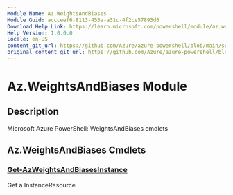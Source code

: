 ```yaml
---
Module Name: Az.WeightsAndBiases
Module Guid: accceef6-8113-453a-a31c-4f2ce57893d6
Download Help Link: https://learn.microsoft.com/powershell/module/az.weightsandbiases
Help Version: 1.0.0.0
Locale: en-US
content_git_url: https://github.com/Azure/azure-powershell/blob/main/src/WeightsAndBiases/WeightsAndBiases/help/Az.WeightsAndBiases.md
original_content_git_url: https://github.com/Azure/azure-powershell/blob/main/src/WeightsAndBiases/WeightsAndBiases/help/Az.WeightsAndBiases.md
---
```


# Az.WeightsAndBiases Module
## Description
Microsoft Azure PowerShell: WeightsAndBiases cmdlets

## Az.WeightsAndBiases Cmdlets
### [Get-AzWeightsAndBiasesInstance](Get-AzWeightsAndBiasesInstance.md)
Get a InstanceResource

